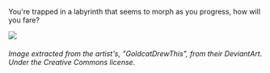 You're trapped in a labyrinth that seems to morph as you progress, how will you fare?

![](https://images-wixmp-ed30a86b8c4ca887773594c2.wixmp.com/f/710d9d20-3d07-490f-a899-4f88a0aed33c/dfmzjar-bca08a53-73f0-4f9e-ad9a-c93154a33052.jpg?token=eyJ0eXAiOiJKV1QiLCJhbGciOiJIUzI1NiJ9.eyJzdWIiOiJ1cm46YXBwOjdlMGQxODg5ODIyNjQzNzNhNWYwZDQxNWVhMGQyNmUwIiwiaXNzIjoidXJuOmFwcDo3ZTBkMTg4OTgyMjY0MzczYTVmMGQ0MTVlYTBkMjZlMCIsIm9iaiI6W1t7InBhdGgiOiJcL2ZcLzcxMGQ5ZDIwLTNkMDctNDkwZi1hODk5LTRmODhhMGFlZDMzY1wvZGZtemphci1iY2EwOGE1My03M2YwLTRmOWUtYWQ5YS1jOTMxNTRhMzMwNTIuanBnIn1dXSwiYXVkIjpbInVybjpzZXJ2aWNlOmZpbGUuZG93bmxvYWQiXX0.0UYc3Nak3fErRMmVKq1ahVRfPePSn4DmNxlkC_UwhIE)
<h6>Image extracted from the artist's, "GoldcatDrewThis", from their DeviantArt. Under the Creative Commons license.
